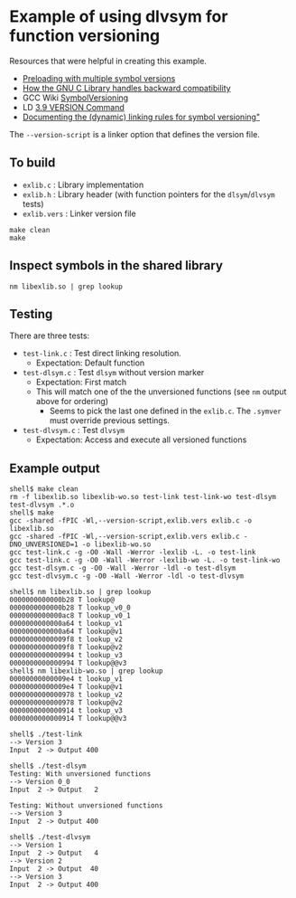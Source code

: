 # Example of using dlvsym for function versioning

Resources that were helpful in creating this example.
 * [Preloading with multiple symbol versions](https://blog.fesnel.com/blog/2009/08/25/preloading-with-multiple-symbol-versions/)
 * [How the GNU C Library handles backward compatibility](https://developers.redhat.com/blog/2019/08/01/how-the-gnu-c-library-handles-backward-compatibility)
 * GCC Wiki [SymbolVersioning](https://gcc.gnu.org/wiki/SymbolVersioning)
 * LD [3.9 VERSION Command](https://sourceware.org/binutils/docs/ld/VERSION.html)
 * [Documenting the (dynamic) linking rules for symbol versioning"](https://lore.kernel.org/all/c6736794-60bb-517e-0bcf-2e80331f0f72@gmail.com/T/)

The `--version-script` is a linker option that defines the version file.

## To build

 * `exlib.c` : Library implementation
 * `exlib.h` : Library header (with function pointers for the `dlsym`/`dlvsym` tests)
 * `exlib.vers` : Linker version file

```
make clean
make
```

## Inspect symbols in the shared library

```
nm libexlib.so | grep lookup
```

## Testing

There are three tests:
 * `test-link.c` : Test direct linking resolution.
   - Expectation: Default function
 * `test-dlsym.c` : Test `dlsym` without version marker
   - Expectation: First match
   - This will match one of the the unversioned functions (see `nm` output above for ordering)
     - Seems to pick the last one defined in the `exlib.c`. The `.symver` must override previous settings.
 * `test-dlvsym.c` : Test `dlvsym`
   - Expectation: Access and execute all versioned functions

## Example output

```
shell$ make clean
rm -f libexlib.so libexlib-wo.so test-link test-link-wo test-dlsym test-dlvsym .*.o
shell$ make
gcc -shared -fPIC -Wl,--version-script,exlib.vers exlib.c -o libexlib.so
gcc -shared -fPIC -Wl,--version-script,exlib.vers exlib.c -DNO_UNVERSIONED=1 -o libexlib-wo.so
gcc test-link.c -g -O0 -Wall -Werror -lexlib -L. -o test-link
gcc test-link.c -g -O0 -Wall -Werror -lexlib-wo -L. -o test-link-wo
gcc test-dlsym.c -g -O0 -Wall -Werror -ldl -o test-dlsym
gcc test-dlvsym.c -g -O0 -Wall -Werror -ldl -o test-dlvsym
```

```
shell$ nm libexlib.so | grep lookup 
0000000000000b28 T lookup@
0000000000000b28 T lookup_v0_0
0000000000000ac8 T lookup_v0_1
0000000000000a64 t lookup_v1
0000000000000a64 T lookup@v1
00000000000009f8 t lookup_v2
00000000000009f8 T lookup@v2
0000000000000994 t lookup_v3
0000000000000994 T lookup@@v3
shell$ nm libexlib-wo.so | grep lookup 
00000000000009e4 t lookup_v1
00000000000009e4 T lookup@v1
0000000000000978 t lookup_v2
0000000000000978 T lookup@v2
0000000000000914 t lookup_v3
0000000000000914 T lookup@@v3
```

```
shell$ ./test-link
--> Version 3
Input  2 -> Output 400
```

```
shell$ ./test-dlsym 
Testing: With unversioned functions
--> Version 0_0
Input  2 -> Output   2

Testing: Without unversioned functions
--> Version 3
Input  2 -> Output 400
```

```
shell$ ./test-dlvsym 
--> Version 1
Input  2 -> Output   4
--> Version 2
Input  2 -> Output  40
--> Version 3
Input  2 -> Output 400
```
